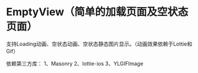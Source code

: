 # EmptyView（简单的加载页面及空状态页面）

支持Loading动画、空状态动画、空状态静态图片显示。（动画效果依赖于Lottie和Gif）

依赖第三方库：
  1、Masonry
  2、lottie-ios
  3、YLGIFImage
